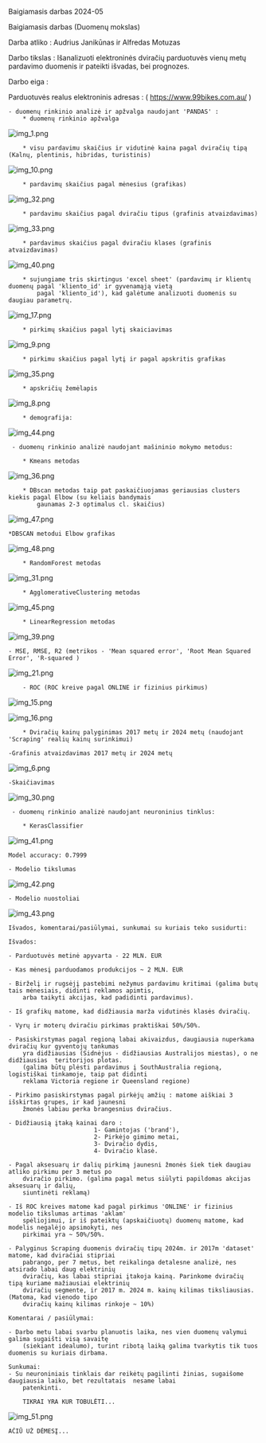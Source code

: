 Baigiamasis darbas 2024-05


Baigiamasis darbas (Duomenų mokslas)

Darba atliko : Audrius Janikūnas ir Alfredas Motuzas

Darbo tikslas : Išanalizuoti elektroninės dviračių parduotuvės vienų metų pardavimo duomenis ir pateikti išvadas,
                bei prognozes.

Darbo eiga :

Parduotuvės realus elektroninis adresas : ( https://www.99bikes.com.au/ )

    - duomenų rinkinio analizė ir apžvalga naudojant 'PANDAS' :
        * duomenų rinkinio apžvalga
![img_1.png](img_1.png)

        * visu pardavimu skaičius ir vidutinė kaina pagal dviračių tipą (Kalnų, plentinis, hibridas, turistinis)
![img_10.png](img_10.png)

        * pardavimų skaičius pagal mėnesius (grafikas)
![img_32.png](img_32.png)

        * pardavimu skaičius pagal dviračiu tipus (grafinis atvaizdavimas)
![img_33.png](img_33.png)

        
        * pardavimus skaičius pagal dviračiu klases (grafinis atvaizdavimas)
![img_40.png](img_40.png)
        
        * sujungiame tris skirtingus 'excel sheet' (pardavimų ir klientų duomenų pagal 'kliento_id' ir gyvenamąją vietą
            pagal 'kliento_id'), kad galėtume analizuoti duomenis su daugiau parametrų.

![img_17.png](img_17.png)
     
       
        * pirkimų skaičius pagal lytį skaiciavimas
![img_9.png](img_9.png)


        * pirkimu skaičius pagal lytį ir pagal apskritis grafikas
![img_35.png](img_35.png)

        * apskričių žemėlapis
![img_8.png](img_8.png)

        * demografija:

![img_44.png](img_44.png)


     - duomenų rinkinio analizė naudojant mašininio mokymo metodus:

        * Kmeans metodas
![img_36.png](img_36.png)

        * DBscan metodas taip pat paskaičiuojamas geriausias clusters kiekis pagal Elbow (su keliais bandymais
            gaunamas 2-3 optimalus cl. skaičius)
![img_47.png](img_47.png)

    *DBSCAN metodui Elbow grafikas
![img_48.png](img_48.png)

        * RandomForest metodas
![img_31.png](img_31.png)

        * AgglomerativeClustering metodas
![img_45.png](img_45.png)

        * LinearRegression metodas
![img_39.png](img_39.png)

    - MSE, RMSE, R2 (metrikos - 'Mean squared error', 'Root Mean Squared Error', 'R-squared )
![img_21.png](img_21.png)
        
        - ROC (ROC kreive pagal ONLINE ir fizinius pirkimus)
![img_15.png](img_15.png)

![img_16.png](img_16.png)

        * Dviračių kainų palyginimas 2017 metų ir 2024 metų (naudojant 'Scraping' realių kainų surinkimui)

    -Grafinis atvaizdavimas 2017 metų ir 2024 metų

![img_6.png](img_6.png)

    -Skaičiavimas

![img_30.png](img_30.png)



     - duomenų rinkinio analizė naudojant neuroninius tinklus:

        * KerasClassifier
![img_41.png](img_41.png)
    
    Model accuracy: 0.7999
    
    - Modelio tikslumas
![img_42.png](img_42.png)

    - Modelio nuostoliai

![img_43.png](img_43.png)




        


    Išvados, komentarai/pasiūlymai, sunkumai su kuriais teko susidurti:

    Išvados:
    
    - Parduotuvės metinė apyvarta - 22 MLN. EUR

    - Kas mėnesį parduodamos produkcijos ~ 2 MLN. EUR

    - Birželį ir rugsėjį pastebimi nežymus pardavimu kritimai (galima butų tais mėnesiais, didinti reklamos apimtis,
        arba taikyti akcijas, kad padidinti pardavimus).

    - Iš grafikų matome, kad didžiausia marža vidutinės klasės dviračių.

    - Vyrų ir moterų dviračiu pirkimas praktiškai 50%/50%.

    - Pasiskirstymas pagal regioną labai akivaizdus, daugiausia nuperkama dviračių kur gyventojų tankumas
        yra didžiausias (Sidnėjus - didžiausias Australijos miestas), o ne didžiausias  teritorijos plotas. 
        (galima būtų plėsti pardavimus į SouthAustralia regioną, logistiškai tinkamoje, taip pat didinti
        reklama Victoria regione ir Queensland regione)

    - Pirkimo pasiskirstymas pagal pirkėjų amžių : matome aiškiai 3 išskirtas grupes, ir kad jaunesni
        žmonės labiau perka brangesnius dviračius.
    
    - Didžiausią įtaką kainai daro : 
                            1- Gamintojas ('brand'),
                            2- Pirkėjo gimimo metai,
                            3- Dviračio dydis,
                            4- Dviračio klasė.

    - Pagal aksesuarų ir dalių pirkimą jaunesni žmonės šiek tiek daugiau atliko pirkimu per 3 metus po
        dviračio pirkimo. (galima pagal metus siūlyti papildomas akcijas aksesuarų ir dalių,
        siuntinėti reklamą)

    - Iš ROC kreives matome kad pagal pirkimus 'ONLINE' ir fizinius  modelio tikslumas artimas 'aklam'
        spėliojimui, ir iš pateiktų (apskaičiuotų) duomenų matome, kad modelis negalėjo apsimokyti, nes
        pirkimai yra ~ 50%/50%.

    - Palyginus Scraping duomenis dviračių tipų 2024m. ir 2017m 'dataset' matome, kad dviračiai stipriai
        pabrango, per 7 metus, bet reikalinga detalesne analizė, nes atsirado labai daug elektrinių
        dviračių, kas labai stipriai įtakoja kainą. Parinkome dviračių tipą kuriame mažiausiai elektrinių
        dviračių segmente, ir 2017 m. 2024 m. kainų kilimas tiksliausias. (Matoma, kad vienodo tipo
        dviračių kainų kilimas rinkoje ~ 10%)
    
    Komentarai / pasiūlymai:

    - Darbo metu labai svarbu planuotis laika, nes vien duomenų valymui galima sugaišti visą savaitę
        (siekiant idealumo), turint ribotą laiką galima tvarkytis tik tuos duomenis su kuriais dirbama.
        
    Sunkumai:
    - Su neuroniniais tinklais dar reikėtų pagilinti žinias, sugaišome daugiausia laiko, bet rezultatais  nesame labai
        patenkinti.

        TIKRAI YRA KUR TOBULĖTI...

![img_51.png](img_51.png)

    AČIŪ UŽ DĖMESĮ...



    
    
    

